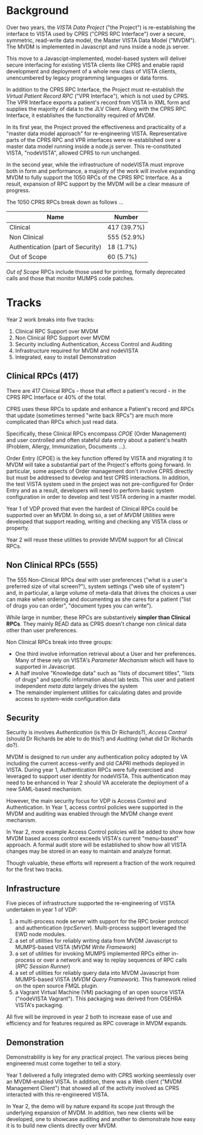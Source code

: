 # Background

Over two years, the _VISTA Data Project_ ("the Project") is re-establishing the interface to VISTA used by CPRS ("CPRS RPC Interface") over a secure, symmetric, read-write data model, the Master VISTA Data Model ("MVDM"). The MVDM is implemented in Javascript and runs inside a node.js server. 

This move to a Javascipt-implemented, model-based system will deliver secure interfacing for existing VISTA clients like CPRS and enable rapid development and deployment of a whole new class of VISTA clients, unencumbered by legacy programming languages or data forms. 
    
In addition to the CPRS RPC Interface, the Project must re-establish _the Virtual Patient Record RPC_ ("VPR Interface"), which is not used by CPRS. The VPR Interface exports a patient's record from VISTA in XML form and supplies the majority of data to the JLV Client. Along with the CPRS RPC Interface, it establishes the functionality required of _MVDM_.

In its first year, the Project proved the effectiveness and practicality of a "master data model approach" for re-engineering VISTA. Representative parts of the CPRS RPC and VPR interfaces were re-established over a master data model running inside a node.js server. This re-constituted VISTA, "nodeVISTA", allowed CPRS to run unchanged.

In the second year, while the infrastructure of nodeVISTA must improve both in form and performance, a majority of the work will involve expanding MVDM to fully support the 1050 RPCs of the CPRS RPC Interface. As a result, expansion of RPC support by the MVDM will be a clear measure of progress.

The 1050 CPRS RPCs break down as follows ...

Name | Number
--- | ---
Clinical | 417 (39.7%)
Non Clinical | 555 (52.9%)
Authentication (part of Security) | 18 (1.7%)
Out of Scope | 60 (5.7%)

_Out of Scope_ RPCs include those used for printing, formally deprecated calls and those that monitor MUMPS code patches.

# Tracks

Year 2 work breaks into five tracks:

  1. Clinical RPC Support over MVDM
  2. Non Clinical RPC Support over MVDM
  3. Security including Authentication, Access Control and Auditing
  4. Infrastructure required for MVDM and nodeVISTA
  5. Integrated, easy to install Demonstration 

## Clinical RPCs (417)

There are 417 Clinical RPCs - those that effect a patient's record - in the CPRS RPC Interface or 40% of the total.

CPRS uses these RPCs to update and enhance a Patient's record and RPCs that update (sometimes termed "write back RPCs") are much more complicated than RPCs which just read data. 
    
Specifically, these Clinical RPCs encompass _CPOE_ (Order Management) and user controlled and often stateful data entry about a patient's health (Problem, Allergy, Immunization, Documents ...). 
    
Order Entry (CPOE) is the key function offered by VISTA and migrating it to MVDM will take a substantial part of the Project's efforts going forward. In particular, some aspects of Order management don't involve CPRS directly but must be addressed to develop and test CPRS interactions. In addition, the test VISTA system used in the project was not pre-configured for Order Entry and as a result, developers will need to perform basic system configuration in order to develop and test VISTA ordering in a master model.

Year 1 of VDP proved that even the hardest of Clinical RPCs could be supported over an MVDM. In doing so, a set of _MVDM Utilities_ were developed that support reading, writing and checking any VISTA class or property. 

Year 2 will reuse these utilities to provide MVDM support for all Clinical RPCs.

## Non Clinical RPCs (555)

The 555 Non-Clinical RPCs deal with user preferences ("what is a user's preferred size of vital screen?"), system settings ("web site of system") and, in particular, a large volume of meta-data that drives the choices a user can make when ordering and documenting as she cares for a patient ("list of drugs you can order", "document types you can write").
    
While large in number, these RPCs are substantively __simpler than Clinical RPCs__. They mainly READ data as CPRS doesn't change non clinical data other than user preferences.

Non Clinical RPCs break into three groups:
  * One third involve information retrieval about a User and her preferences. Many of these rely on VISTA's _Parameter Mechanism_ which will have to supported in Javascript.
  * A half involve "Knowledge data" such as "lists of document titles", "lists of drugs" and specific information about lab tests. This user and patient independent _meta data_ largely drives the system
  * The remainder implement utilities for calculating dates and provide access to system-wide configuration data

## Security

Security is involves _Authentication_ (is this Dr Richards?), _Access Control_ (should Dr Richards be able to do this?) and _Auditing_ (what did Dr Richards do?). 

MVDM is designed to run under any authentication policy adopted by VA including the current access-verify and old CAPRI methods deployed in VISTA. During year 1, Authentication RPCs were fully exercised and leveraged to support user identity for nodeVISTA. This authentication may need to be enhanced in Year 2 should VA accelerate the deployment of a new SAML-based mechanism.

However, the main security focus for VDP is Access Control and Authentication. In Year 1, access control policies were supported in the MVDM and auditing was enabled through the MVDM change event mechanism.

In Year 2, more example Access Control policies will be added to show how MVDM based access control exceeds VISTA's current "menu-based" approach. A formal audit store will be established to show how all VISTA changes may be stored in an easy to maintain and analyze format.

Though valuable, these efforts will represent a fraction of the work required for the first two tracks.

## Infrastructure

Five pieces of infrastructure supported the re-engineering of VISTA undertaken in year 1 of VDP:

  1. a multi-process node server with support for the RPC broker protocol and authentication (_rpcServer_). Multi-process support leveraged the EWD node modules.
  2. a set of utilities for reliably writing data from MVDM Javascript to MUMPS-based VISTA (_MVDM Write Framework_)
  3. a set of utilities for invoking MUMPS implemented RPCs either in-process or over a network and way to replay sequences of RPC calls (_RPC Session Runner_)
  4. a set of utilities for reliably query data into MVDM Javascript from MUMPS-based VISTA (_MVDM Query Framework_). This framework relied on the open source FMQL plugin.
  5. a Vagrant Virtual Machine (VM) packaging of an open source VISTA ("nodeVISTA Vagrant"). This packaging was derived from OSEHRA VISTA's packaging.
  
All five will be improved in year 2 both to increase ease of use and efficiency and for features required as RPC coverage in MVDM expands. 

## Demonstration

Demonstrability is key for any practical project. The various pieces being engineered must come together to tell a story.

Year 1 delivered a fully integrated demo with CPRS working seemlessly over an MVDM-enabled VISTA. In addition, there was a Web client ("MVDM Management Client") that showed all of the activity involved as CPRS interacted with this re-engineered VISTA.

In Year 2, the demo will by nature expand its scope just through the underlying expansion of MVDM. In addition, two new clients will be developed, one to showcase auditing and another to demonstrate how easy it is to build new clients directly over MVDM.
